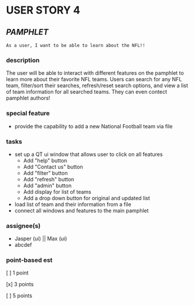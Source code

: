# USER STORY 4

## *PAMPHLET*
    As a user, I want to be able to learn about the NFL!!

### description
The user will be able to interact with different features on the pamphlet to learn more about their favorite NFL teams. Users can search for any NFL team, filter/sort their searches, refresh/reset search options, and view a list of team information for all searched teams. They can even contect pamphlet authors!

### special feature
+ provide the capability to add a new National Football team via file

### tasks
+ set up a QT ui window that allows user to click on all features
    + Add "help" button
    + Add "Contact us" button
    + Add "filter" button
    + Add "refresh" button
    + Add "admin" button
    + Add display for list of teams
    + Add a drop down button for original and updated list
+ load list of team and their information from a file
+ connect all windows and features to the main pamphlet

### assignee(s)
+ Jasper (ui) || Max (ui)
+ abcdef

### point-based est
[ ] 1 point

[x] 3 points

[ ] 5 points
